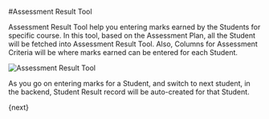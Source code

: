 #Assessment Result Tool

Assessment Result Tool help you entering marks earned by the Students for specific course. In this tool, based on the Assessment Plan, all the Student will be fetched into Assessment Result Tool. Also, Columns for Assessment Criteria will be where marks earned can be entered for each Student.

<img class="screenshot" alt="Assessment Result Tool" src="/assets/erpnext_docs/assets/img/education/assessment/assessment-result-tool.png">

As you go on entering marks for a Student, and switch to next student, in the backend, Student Result record will be auto-created for that Student.

{next}

